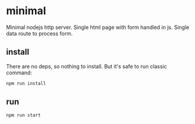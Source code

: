 # minimal

Minimal nodejs http server.
Single html page with form handled in js.
Single data route to process form.

## install

There are no deps, so nothing to install.
But it's safe to run classic command:

```sh
npm run install
```

## run

```sh
npm run start
```
